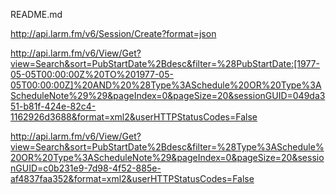 README.md


http://api.larm.fm/v6/Session/Create?format=json

http://api.larm.fm/v6/View/Get?view=Search&sort=PubStartDate%2Bdesc&filter=%28PubStartDate:[1977-05-05T00:00:00Z%20TO%201977-05-05T00:00:00Z]%20AND%20%28Type%3ASchedule%20OR%20Type%3AScheduleNote%29%29&pageIndex=0&pageSize=20&sessionGUID=049da351-b81f-424e-82c4-1162926d3688&format=xml2&userHTTPStatusCodes=False


http://api.larm.fm/v6/View/Get?view=Search&sort=PubStartDate%2Bdesc&filter=%28Type%3ASchedule%20OR%20Type%3AScheduleNote%29&pageIndex=0&pageSize=20&sessionGUID=c0b231e9-7d98-4f52-885e-af4837faa352&format=xml2&userHTTPStatusCodes=False

